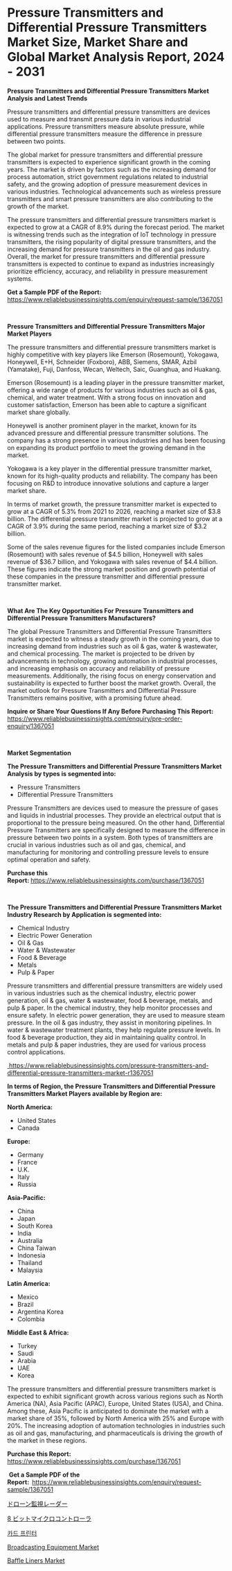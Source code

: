 <p><h1>Pressure Transmitters and Differential Pressure Transmitters Market Size, Market Share and Global Market Analysis Report, 2024 - 2031</h1></p><p><strong>Pressure Transmitters and Differential Pressure Transmitters Market Analysis and Latest Trends</strong></p>
<p><p>Pressure transmitters and differential pressure transmitters are devices used to measure and transmit pressure data in various industrial applications. Pressure transmitters measure absolute pressure, while differential pressure transmitters measure the difference in pressure between two points.</p><p>The global market for pressure transmitters and differential pressure transmitters is expected to experience significant growth in the coming years. The market is driven by factors such as the increasing demand for process automation, strict government regulations related to industrial safety, and the growing adoption of pressure measurement devices in various industries. Technological advancements such as wireless pressure transmitters and smart pressure transmitters are also contributing to the growth of the market.</p><p>The pressure transmitters and differential pressure transmitters market is expected to grow at a CAGR of 8.9% during the forecast period. The market is witnessing trends such as the integration of IoT technology in pressure transmitters, the rising popularity of digital pressure transmitters, and the increasing demand for pressure transmitters in the oil and gas industry. Overall, the market for pressure transmitters and differential pressure transmitters is expected to continue to expand as industries increasingly prioritize efficiency, accuracy, and reliability in pressure measurement systems.</p></p>
<p><strong>Get a Sample PDF of the Report:&nbsp;</strong> <a href="https://www.reliablebusinessinsights.com/enquiry/request-sample/1367051">https://www.reliablebusinessinsights.com/enquiry/request-sample/1367051</a></p>
<p>&nbsp;</p>
<p><strong>Pressure Transmitters and Differential Pressure Transmitters Major Market Players</strong></p>
<p><p>The pressure transmitters and differential pressure transmitters market is highly competitive with key players like Emerson (Rosemount), Yokogawa, Honeywell, E+H, Schneider (Foxboro), ABB, Siemens, SMAR, Azbil (Yamatake), Fuji, Danfoss, Wecan, Weltech, Saic, Guanghua, and Huakang.</p><p>Emerson (Rosemount) is a leading player in the pressure transmitter market, offering a wide range of products for various industries such as oil & gas, chemical, and water treatment. With a strong focus on innovation and customer satisfaction, Emerson has been able to capture a significant market share globally.</p><p>Honeywell is another prominent player in the market, known for its advanced pressure and differential pressure transmitter solutions. The company has a strong presence in various industries and has been focusing on expanding its product portfolio to meet the growing demand in the market.</p><p>Yokogawa is a key player in the differential pressure transmitter market, known for its high-quality products and reliability. The company has been focusing on R&D to introduce innovative solutions and capture a larger market share.</p><p>In terms of market growth, the pressure transmitter market is expected to grow at a CAGR of 5.3% from 2021 to 2026, reaching a market size of $3.8 billion. The differential pressure transmitter market is projected to grow at a CAGR of 3.9% during the same period, reaching a market size of $3.2 billion.</p><p>Some of the sales revenue figures for the listed companies include Emerson (Rosemount) with sales revenue of $4.5 billion, Honeywell with sales revenue of $36.7 billion, and Yokogawa with sales revenue of $4.4 billion. These figures indicate the strong market position and growth potential of these companies in the pressure transmitter and differential pressure transmitter market.</p></p>
<p>&nbsp;</p>
<p><strong>What Are The Key Opportunities For Pressure Transmitters and Differential Pressure Transmitters Manufacturers?</strong></p>
<p><p>The global Pressure Transmitters and Differential Pressure Transmitters market is expected to witness a steady growth in the coming years, due to increasing demand from industries such as oil & gas, water & wastewater, and chemical processing. The market is projected to be driven by advancements in technology, growing automation in industrial processes, and increasing emphasis on accuracy and reliability of pressure measurements. Additionally, the rising focus on energy conservation and sustainability is expected to further boost the market growth. Overall, the market outlook for Pressure Transmitters and Differential Pressure Transmitters remains positive, with a promising future ahead.</p></p>
<p><strong>Inquire or Share Your Questions If Any Before Purchasing This Report:</strong> <a href="https://www.reliablebusinessinsights.com/enquiry/pre-order-enquiry/1367051">https://www.reliablebusinessinsights.com/enquiry/pre-order-enquiry/1367051</a></p>
<p>&nbsp;</p>
<p><strong>Market Segmentation</strong></p>
<p><strong>The Pressure Transmitters and Differential Pressure Transmitters Market Analysis by types is segmented into:</strong></p>
<p><ul><li>Pressure Transmitters</li><li>Differential Pressure Transmitters</li></ul></p>
<p><p>Pressure Transmitters are devices used to measure the pressure of gases and liquids in industrial processes. They provide an electrical output that is proportional to the pressure being measured. On the other hand, Differential Pressure Transmitters are specifically designed to measure the difference in pressure between two points in a system. Both types of transmitters are crucial in various industries such as oil and gas, chemical, and manufacturing for monitoring and controlling pressure levels to ensure optimal operation and safety.</p></p>
<p><strong>Purchase this Report:&nbsp;</strong><a href="https://www.reliablebusinessinsights.com/purchase/1367051">https://www.reliablebusinessinsights.com/purchase/1367051</a></p>
<p>&nbsp;</p>
<p><strong>The Pressure Transmitters and Differential Pressure Transmitters Market Industry Research by Application is segmented into:</strong></p>
<p><ul><li>Chemical Industry</li><li>Electric Power Generation</li><li>Oil & Gas</li><li>Water & Wastewater</li><li>Food & Beverage</li><li>Metals</li><li>Pulp & Paper</li></ul></p>
<p><p>Pressure transmitters and differential pressure transmitters are widely used in various industries such as the chemical industry, electric power generation, oil & gas, water & wastewater, food & beverage, metals, and pulp & paper. In the chemical industry, they help monitor processes and ensure safety. In electric power generation, they are used to measure steam pressure. In the oil & gas industry, they assist in monitoring pipelines. In water & wastewater treatment plants, they help regulate pressure levels. In food & beverage production, they aid in maintaining quality control. In metals and pulp & paper industries, they are used for various process control applications.</p></p>
<p><a href="https://www.reliablebusinessinsights.com/pressure-transmitters-and-differential-pressure-transmitters-market-r1367051">&nbsp;https://www.reliablebusinessinsights.com/pressure-transmitters-and-differential-pressure-transmitters-market-r1367051</a></p>
<p><strong>In terms of Region, the Pressure Transmitters and Differential Pressure Transmitters Market Players available by Region are:</strong></p>
<p>
    <p> <strong> North America: </strong>
        <ul>
            <li>United States</li>
            <li>Canada</li>
        </ul>
        </p> 
    <p> <strong> Europe: </strong>
        <ul>
            <li>Germany</li>
            <li>France</li>
            <li>U.K.</li>
            <li>Italy</li>
            <li>Russia</li>
        </ul>
        </p> 
    <p> <strong> Asia-Pacific: </strong>
        <ul>
            <li>China</li>
            <li>Japan</li>
            <li>South Korea</li>
            <li>India</li>
            <li>Australia</li>
            <li>China Taiwan</li>
            <li>Indonesia</li>
            <li>Thailand</li>
            <li>Malaysia</li>
        </ul>
        </p> 
    <p> <strong> Latin America: </strong>
        <ul>
            <li>Mexico</li>
            <li>Brazil</li>
            <li>Argentina Korea</li>
            <li>Colombia</li>
        </ul>
        </p> 
    <p> <strong> Middle East & Africa: </strong>
        <ul>
            <li>Turkey</li>
            <li>Saudi</li>
            <li>Arabia</li>
            <li>UAE</li>
            <li>Korea</li>
        </ul>
    </p>
    </p>
<p><p>The pressure transmitters and differential pressure transmitters market is expected to exhibit significant growth across various regions such as North America (NA), Asia Pacific (APAC), Europe, United States (USA), and China. Among these, Asia Pacific is anticipated to dominate the market with a market share of 35%, followed by North America with 25% and Europe with 20%. The increasing adoption of automation technologies in industries such as oil and gas, manufacturing, and pharmaceuticals is driving the growth of the market in these regions.</p></p>
<p><strong>Purchase this Report: </strong><a href="https://www.reliablebusinessinsights.com/purchase/1367051">https://www.reliablebusinessinsights.com/purchase/1367051</a></p>
<p>&nbsp;<strong>Get a Sample PDF of the Report:&nbsp;&nbsp;</strong><a href="https://www.reliablebusinessinsights.com/enquiry/request-sample/1367051">https://www.reliablebusinessinsights.com/enquiry/request-sample/1367051</a></p>
<p><strong></strong></p>
<p><p><a href="https://medium.com/@jasoniller59/%E3%83%89%E3%83%AD%E3%83%BC%E3%83%B3%E7%9B%A3%E8%A6%96%E3%83%AC%E3%83%BC%E3%83%80%E3%83%BC%E5%B8%82%E5%A0%B4%E5%B1%95%E6%9C%9B-%E7%94%A3%E6%A5%AD%E6%A6%82%E8%A6%B3%E3%81%A8%E4%BA%88%E6%B8%AC-2024%E5%B9%B4%E3%81%8B%E3%82%892031%E5%B9%B4-e07a2de9ef5a">ドローン監視レーダー</a></p><p><a href="https://medium.com/@byroalenzuela76845/8%E3%83%93%E3%83%83%E3%83%88%E3%83%9E%E3%82%A4%E3%82%AF%E3%83%AD%E3%82%B3%E3%83%B3%E3%83%88%E3%83%AD%E3%83%BC%E3%83%A9%E5%B8%82%E5%A0%B4%E3%81%AE%E5%88%86%E6%9E%90-%E3%82%B0%E3%83%AD%E3%83%BC%E3%83%90%E3%83%AB%E7%94%A3%E6%A5%AD%E3%81%AE%E5%B1%95%E6%9C%9B%E3%81%A8%E4%BA%88%E6%B8%AC-2024%E5%B9%B4%E3%81%8B%E3%82%892031%E5%B9%B4-5bf3175ae9ec">8 ビットマイクロコントローラ</a></p><p><a href="https://medium.com/@earnesteidenreichja/%EC%B9%B4%EB%93%9C-%ED%94%84%EB%A6%B0%ED%84%B0-%EC%8B%9C%EC%9E%A5-%EA%B7%9C%EB%AA%A8-%EC%97%B0%ED%8F%89%EA%B7%A0-%EC%84%B1%EC%9E%A5%EB%A5%A0-2024-2030%EB%85%84-%ED%8A%B8%EB%A0%8C%EB%93%9C%EB%A5%BC-%EC%95%8C%EC%95%84%EB%B4%85%EB%8B%88%EB%8B%A4-e6243f00dffd">카드 프린터</a></p><p><a href="https://www.linkedin.com/pulse/broadcasting-equipment-market-trends-analysis-opportunities-1okse?trackingId=vbjYOo5ahQRFwfxexOsAWA%3D%3D">Broadcasting Equipment Market</a></p><p><a href="https://github.com/Airanohannonzb68e5pb53oc1/Market-Research-Report-List-3/blob/main/baffle-liners-market.md">Baffle Liners Market</a></p></p>